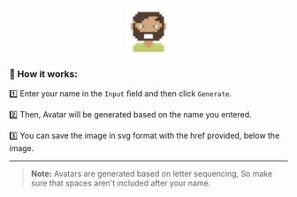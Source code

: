 <h1 align="center"> <img src="Img-Src/Readme-Logo.svg" alt="Avatar-Logo" width=80px" height="80px"> </h1>

### 🔁 How it works:
  

1️⃣ Enter your name in the `Input` field and then click `Generate`.
  
2️⃣ Then, Avatar will be generated based on the name you entered.
 
3️⃣ You can save the image in svg format with the href provided, below the image.    

---

> **Note:** Avatars are generated based on letter sequencing, So make sure that spaces aren't included after your name.
